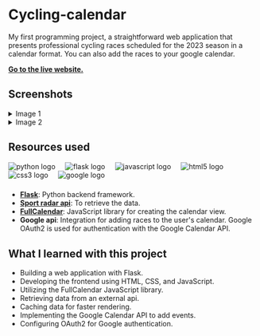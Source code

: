 # Cycling-calendar

My first programming project, a straightforward web application that presents professional cycling races scheduled for the 2023 season in a calendar format. You can also add the races to your google calendar.

**[Go to the live website.](https://cycling.th-herve.fr)** 

## Screenshots

<details>
  <summary>Image 1</summary>
  <img src="./static/Images/screenshots/main.png" name="main-page">
</details>
<details>
  <summary>Image 2</summary>
  <img src="./static/Images/screenshots/modal.png" name="modal">
</details>

## Resources used

<div align="left">
  <img src="https://cdn.jsdelivr.net/gh/devicons/devicon/icons/python/python-original.svg" height="40" alt="python logo"  />
  <img width="12" />
  <img src="https://cdn.jsdelivr.net/gh/devicons/devicon/icons/flask/flask-original.svg" height="40" alt="flask logo"  />
  <img width="12" />
  <img src="https://cdn.jsdelivr.net/gh/devicons/devicon/icons/javascript/javascript-original.svg" height="40" alt="javascript logo"  />
  <img width="12" />
  <img src="https://cdn.jsdelivr.net/gh/devicons/devicon/icons/html5/html5-original.svg" height="40" alt="html5 logo"  />
  <img width="12" />
  <img src="https://cdn.jsdelivr.net/gh/devicons/devicon/icons/css3/css3-original.svg" height="40" alt="css3 logo"  />
  <img width="12" />
  <img src="https://cdn.jsdelivr.net/gh/devicons/devicon/icons/google/google-original.svg" height="40" alt="google logo"  />
</div>

###

- **[Flask](https://github.com/pallets/flask/)**: Python backend framework.
- **[Sport radar api](https://developer.sportradar.com/)**: To retrieve the data.
- **[FullCalendar](https://fullcalendar.io/)**: JavaScript library for creating the calendar view.
- **Google api**: Integration for adding races to the user's calendar. Google OAuth2 is used for authentication with the Google Calendar API.

## What I learned with this project

- Building a web application with Flask.
- Developing the frontend using HTML, CSS, and JavaScript.
- Utilizing the FullCalendar JavaScript library.
- Retrieving data from an external api.
- Caching data for faster rendering.
- Implementing the Google Calendar API to add events.
- Configuring OAuth2 for Google authentication.
